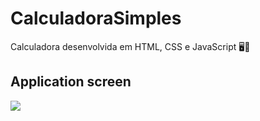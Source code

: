 # CalculadoraSimples
Calculadora desenvolvida em HTML, CSS e JavaScript :desktop_computer::dart:
## Application screen  
![](https://user-images.githubusercontent.com/99515163/264146163-15f2cdb9-4d11-462b-acf3-29dc5a4065ae.png)




